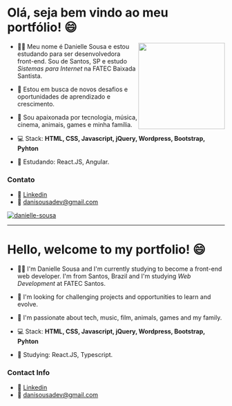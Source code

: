 # Olá, seja bem vindo ao meu portfólio! 😄

<img align="right" height="200" src="https://images.emojiterra.com/google/android-pie/512px/1f469-1f3fb-1f4bb.png"/>

* 👩🏻 Meu nome é Danielle Sousa e estou estudando para ser desenvolvedora front-end. Sou de Santos, SP e estudo *Sistemas para Internet* na FATEC Baixada Santista.
* 🚀 Estou em busca de novos desafios e oportunidades de aprendizado e crescimento.
* 💜 Sou apaixonada por tecnologia, música, cinema, animais, games e minha família.

* 💻 Stack: **HTML, CSS, Javascript, jQuery, Wordpress, Bootstrap, Pyhton**
* 📖 Estudando: React.JS, Angular.

### Contato
* 🔗 [Linkedin](https://www.linkedin.com/in/danielle-sousa/) 
* 📧 danisousadev@gmail.com

[![danielle-sousa](https://github-readme-stats.vercel.app/api/top-langs/?username=danielle-sousa&hide=html&layout=compact&theme=dark)](https://github.com/danielle-sousa/)


* * *

# Hello, welcome to my portfolio! 😄

* 👩🏻 I'm Danielle Sousa and I'm currently studying to become a front-end web developer. I'm from Santos, Brazil and I'm studying *Web Development* at FATEC Santos.
* 🚀 I'm looking for challenging projects and opportunities to learn and evolve. 
* 💜 I'm passionate about tech, music, film, animals, games and my family.

* 💻 Stack: **HTML, CSS, Javascript, jQuery, Wordpress, Bootstrap, Pyhton**
* 📖 Studying: React.JS, Typescript.

### Contact Info
* 🔗 [Linkedin](https://www.linkedin.com/in/danielle-sousa/) 
* 📧 danisousadev@gmail.com
